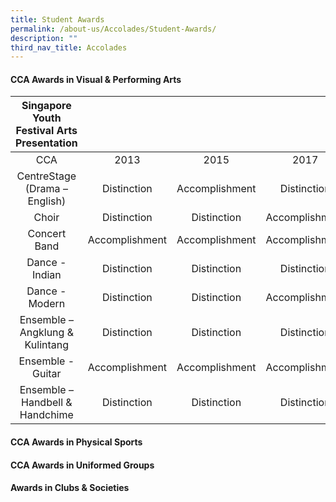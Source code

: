 ```yaml
---
title: Student Awards
permalink: /about-us/Accolades/Student-Awards/
description: ""
third_nav_title: Accolades
---
```

#### **CCA Awards in Visual & Performing Arts**

| Singapore Youth Festival Arts Presentation |                |                |                |                |                 |
|:------------------------------------------:|:--------------:|:--------------:|:--------------:|:--------------:|:---------------:|
| CCA                                        |      2013      |      2015      |      2017      |      2019      |       2020      |
| CentreStage (Drama – English)              |   Distinction  | Accomplishment |   Distinction  | Accomplishment |   Distinction   |
| Choir                                      |   Distinction  |   Distinction  | Accomplishment |   Distinction  |  Accomplishment |
| Concert Band                               | Accomplishment | Accomplishment | Accomplishment | Accomplishment |  Accomplishment |
| Dance - Indian                             |   Distinction  |   Distinction  |   Distinction  |   Distinction  |    Distinction  |
| Dance - Modern                             |   Distinction  |   Distinction  | Accomplishment | Accomplishment |    Distinction  |
| Ensemble – Angklung & Kulintang            |   Distinction  |   Distinction  |   Distinction  | Accomplishment |   Distinction   |
| Ensemble - Guitar                          | Accomplishment | Accomplishment | Accomplishment | Accomplishment | Accomplishment  |
| Ensemble – Handbell & Handchime            |   Distinction  |   Distinction  |   Distinction  |   Distinction  | Accomplishment  |

#### **CCA Awards in Physical Sports**


#### **CCA Awards in Uniformed Groups**


#### **Awards in Clubs & Societies**
